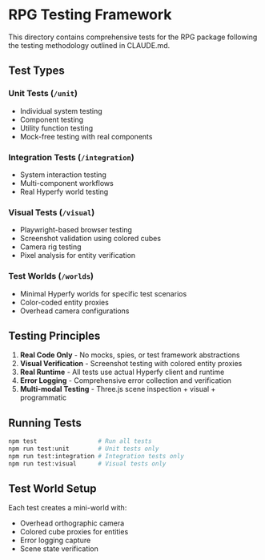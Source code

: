 # RPG Testing Framework

This directory contains comprehensive tests for the RPG package following the testing methodology outlined in CLAUDE.md.

## Test Types

### Unit Tests (`/unit`)
- Individual system testing
- Component testing
- Utility function testing
- Mock-free testing with real components

### Integration Tests (`/integration`) 
- System interaction testing
- Multi-component workflows
- Real Hyperfy world testing

### Visual Tests (`/visual`)
- Playwright-based browser testing
- Screenshot validation using colored cubes
- Camera rig testing
- Pixel analysis for entity verification

### Test Worlds (`/worlds`)
- Minimal Hyperfy worlds for specific test scenarios
- Color-coded entity proxies
- Overhead camera configurations

## Testing Principles

1. **Real Code Only** - No mocks, spies, or test framework abstractions
2. **Visual Verification** - Screenshot testing with colored entity proxies
3. **Real Runtime** - All tests use actual Hyperfy client and runtime
4. **Error Logging** - Comprehensive error collection and verification
5. **Multi-modal Testing** - Three.js scene inspection + visual + programmatic

## Running Tests

```bash
npm test                 # Run all tests
npm run test:unit        # Unit tests only
npm run test:integration # Integration tests only 
npm run test:visual      # Visual tests only
```

## Test World Setup

Each test creates a mini-world with:
- Overhead orthographic camera
- Colored cube proxies for entities
- Error logging capture
- Scene state verification